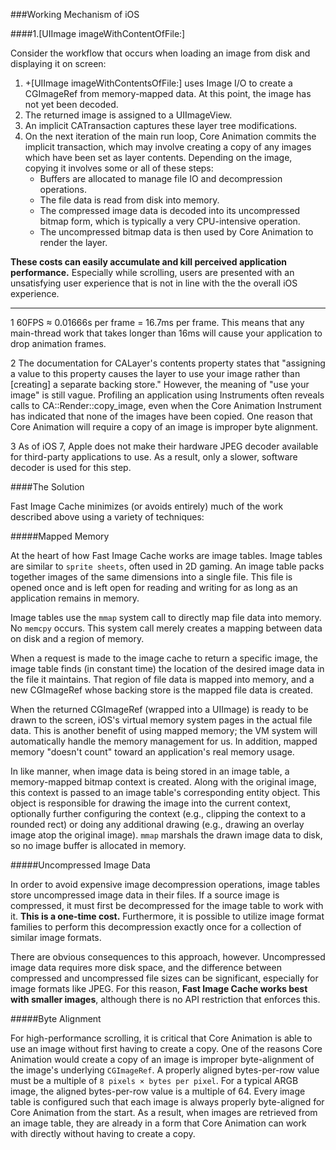 ###Working Mechanism of iOS

####1.[UIImage imageWithContentOfFile:]

Consider the workflow that occurs when loading an image from disk and displaying it on screen:

1. +[UIImage imageWithContentsOfFile:] uses Image I/O to create a CGImageRef from memory-mapped data. At this point, the image has not yet been decoded.
2. The returned image is assigned to a UIImageView.
3. An implicit CATransaction captures these layer tree modifications.
4. On the next iteration of the main run loop, Core Animation commits the implicit transaction, which may involve creating a copy of any images which have been set as layer contents. Depending on the image, copying it involves some or all of these steps:
	- Buffers are allocated to manage file IO and decompression operations.
	- The file data is read from disk into memory.
	- The compressed image data is decoded into its uncompressed bitmap form, which is typically a very CPU-intensive operation.
	- The uncompressed bitmap data is then used by Core Animation to render the layer.

**These costs can easily accumulate and kill perceived application performance.** Especially while scrolling, users are presented with an unsatisfying user experience that is not in line with the the overall iOS experience.

------

1 60FPS ≈ 0.01666s per frame = 16.7ms per frame. This means that any main-thread work that takes longer than 16ms will cause your application to drop animation frames.

2 The documentation for CALayer's contents property states that "assigning a value to this property causes the layer to use your image rather than [creating] a separate backing store." However, the meaning of "use your image" is still vague. Profiling an application using Instruments often reveals calls to CA::Render::copy_image, even when the Core Animation Instrument has indicated that none of the images have been copied. One reason that Core Animation will require a copy of an image is improper byte alignment.

3 As of iOS 7, Apple does not make their hardware JPEG decoder available for third-party applications to use. As a result, only a slower, software decoder is used for this step.

####The Solution

Fast Image Cache minimizes (or avoids entirely) much of the work described above using a variety of techniques:

#####Mapped Memory

At the heart of how Fast Image Cache works are image tables. Image tables are similar to `sprite sheets`, often used in 2D gaming. An image table packs together images of the same dimensions into a single file. This file is opened once and is left open for reading and writing for as long as an application remains in memory.

Image tables use the `mmap` system call to directly map file data into memory. No `memcpy` occurs. This system call merely creates a mapping between data on disk and a region of memory.

When a request is made to the image cache to return a specific image, the image table finds (in constant time) the location of the desired image data in the file it maintains. That region of file data is mapped into memory, and a new CGImageRef whose backing store is the mapped file data is created.

When the returned CGImageRef (wrapped into a UIImage) is ready to be drawn to the screen, iOS's virtual memory system pages in the actual file data. This is another benefit of using mapped memory; the VM system will automatically handle the memory management for us. In addition, mapped memory "doesn't count" toward an application's real memory usage.

In like manner, when image data is being stored in an image table, a memory-mapped bitmap context is created. Along with the original image, this context is passed to an image table's corresponding entity object. This object is responsible for drawing the image into the current context, optionally further configuring the context (e.g., clipping the context to a rounded rect) or doing any additional drawing (e.g., drawing an overlay image atop the original image). `mmap` marshals the drawn image data to disk, so no image buffer is allocated in memory.

#####Uncompressed Image Data

In order to avoid expensive image decompression operations, image tables store uncompressed image data in their files. If a source image is compressed, it must first be decompressed for the image table to work with it. **This is a one-time cost.** Furthermore, it is possible to utilize image format families to perform this decompression exactly once for a collection of similar image formats.

There are obvious consequences to this approach, however. Uncompressed image data requires more disk space, and the difference between compressed and uncompressed file sizes can be significant, especially for image formats like JPEG. For this reason, **Fast Image Cache works best with smaller images**, although there is no API restriction that enforces this.

#####Byte Alignment

For high-performance scrolling, it is critical that Core Animation is able to use an image without first having to create a copy. One of the reasons Core Animation would create a copy of an image is improper byte-alignment of the image's underlying `CGImageRef`. A properly aligned bytes-per-row value must be a multiple of `8 pixels × bytes per pixel`. For a typical ARGB image, the aligned bytes-per-row value is a multiple of 64. Every image table is configured such that each image is always properly byte-aligned for Core Animation from the start. As a result, when images are retrieved from an image table, they are already in a form that Core Animation can work with directly without having to create a copy.